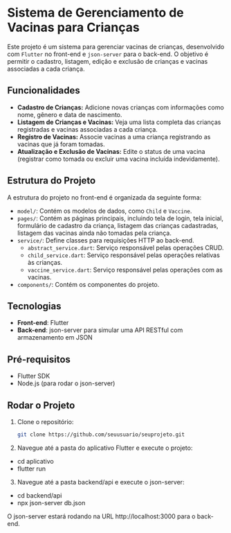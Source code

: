 # Sistema de Gerenciamento de Vacinas para Crianças

Este projeto é um sistema para gerenciar vacinas de crianças, desenvolvido com `Flutter` no front-end e `json-server` para o back-end. 
O objetivo é permitir o cadastro, listagem, edição e exclusão de crianças e vacinas associadas a cada criança.

## Funcionalidades

- **Cadastro de Crianças:** Adicione novas crianças com informações como nome, gênero e data de nascimento.
- **Listagem de Crianças e Vacinas:** Veja uma lista completa das crianças registradas e vacinas associadas a cada criança.
- **Registro de Vacinas:** Associe vacinas a uma criança registrando as vacinas que já foram tomadas.
- **Atualização e Exclusão de Vacinas:** Edite o status de uma vacina (registrar como tomada ou excluir uma vacina incluída indevidamente).

## Estrutura do Projeto

A estrutura do projeto no front-end é organizada da seguinte forma:

- `model/`: Contém os modelos de dados, como `Child` e `Vaccine`.
- `pages/`: Contém as páginas principais, incluindo tela de login, tela inicial, formulário de cadastro da criança, listagem das crianças cadastradas, listagem das vacinas ainda não tomadas pela criança.
- `service/`: Define classes para requisições HTTP ao back-end.
  - `abstract_service.dart`: Serviço responsável pelas operações CRUD.
  - `child_service.dart`: Serviço responsável pelas operações relativas às crianças.
  - `vaccine_service.dart`: Serviço responsável pelas operações com as vacinas.
- `components/`: Contém os componentes do projeto.

## Tecnologias

- **Front-end**: Flutter
- **Back-end**: json-server para simular uma API RESTful com armazenamento em JSON

## Pré-requisitos

- Flutter SDK
- Node.js (para rodar o json-server)

## Rodar o Projeto

1. Clone o repositório:

   ```bash
   git clone https://github.com/seuusuario/seuprojeto.git

2. Navegue até a pasta do aplicativo Flutter e execute o projeto:
 - cd aplicativo
 - flutter run

3. Navegue até a pasta backend/api e execute o json-server:
  - cd backend/api
  - npx json-server db.json

O json-server estará rodando na URL http://localhost:3000 para o back-end.
